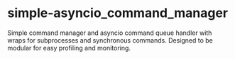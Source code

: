 # simple-asyncio_command_manager
Simple command manager and asyncio command queue handler with wraps for subprocesses and synchronous commands. Designed to be modular for easy profiling and monitoring.
